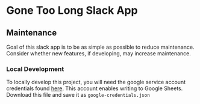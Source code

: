 # Gone Too Long Slack App

## Maintenance

Goal of this slack app is to be as simple as possible to reduce maintenance. Consider whether new features, if developing, may increase maintenance.

### Local Development

To locally develop this project, you will need the google service account credentials found [here](https://console.cloud.google.com/iam-admin/serviceaccounts/details/107863437083647116852;edit=true?project=gone-too-long). This account enables writing to Google Sheets. Download this file and save it as `google-credentials.json`

